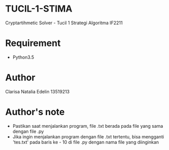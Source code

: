 # TUCIL-1-STIMA

Cryptartihmetic Solver - Tucil 1 Strategi Algoritma IF2211

# Requirement 
 - Python3.5 
 
 # Author
 Clarisa Natalia Edelin 13519213
 
 # Author's note
  - Pastikan saat menjalankan program, file .txt berada pada file yang sama dengan file .py
  - Jika ingin menjalankan program dengan file .txt tertentu, bisa mengganti 'tes.txt' pada baris ke - 10 di file .py dengan nama file yang diinginkan
